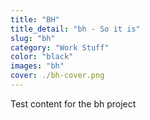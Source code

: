 ```yaml
---
title: "BH"
title_detail: "bh - So it is"
slug: "bh"
category: "Work Stuff"
color: "black"
images: "bh"
cover: ./bh-cover.png
---
```


Test content for the bh project
